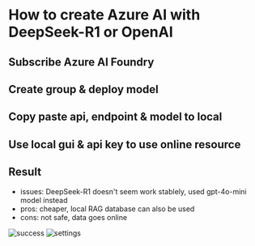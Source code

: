
# How to create Azure AI with DeepSeek-R1 or OpenAI 

## Subscribe Azure AI Foundry 

## Create group & deploy model 

## Copy paste api, endpoint & model to local 

## Use local gui & api key to use online resource   

## Result  


- issues: DeepSeek-R1 doesn't seem work stablely, used gpt-4o-mini model instead 
- pros: cheaper, local RAG database can also be used
- cons: not safe, data goes online   

![success](img/project4_1.PNG)
![settings](img/project4_2.PNG)
